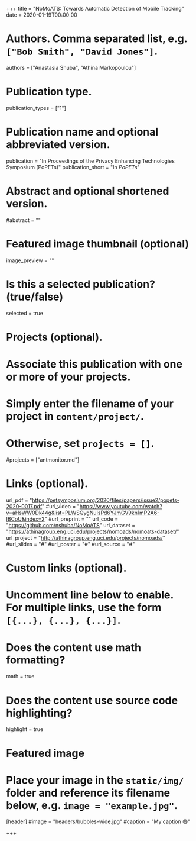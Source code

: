 +++
title = "NoMoATS: Towards Automatic Detection of Mobile Tracking"
date = 2020-01-19T00:00:00

# Authors. Comma separated list, e.g. `["Bob Smith", "David Jones"]`.
authors = ["Anastasia Shuba", "Athina Markopoulou"]

# Publication type.
publication_types = ["1"]

# Publication name and optional abbreviated version.
publication = "In Proceedings of the Privacy Enhancing Technologies Symposium (PoPETs)"
publication_short = "In *PoPETs*"

# Abstract and optional shortened version.
#abstract = ""

# Featured image thumbnail (optional)
image_preview = ""

# Is this a selected publication? (true/false)
selected = true

# Projects (optional).
#   Associate this publication with one or more of your projects.
#   Simply enter the filename of your project in `content/project/`.
#   Otherwise, set `projects = []`.
#projects = ["antmonitor.md"]

# Links (optional).
url_pdf = "https://petsymposium.org/2020/files/papers/issue2/popets-2020-0017.pdf"
#url_video = "https://www.youtube.com/watch?v=aHsWW0Dk44g&list=PLWSQygNuIsPd6YJmGV9kn1mP2A6-IBCoU&index=2"
#url_preprint = ""
url_code = "https://github.com/nshuba/NoMoATS"
url_dataset = "https://athinagroup.eng.uci.edu/projects/nomoads/nomoats-dataset/"
url_project = "http://athinagroup.eng.uci.edu/projects/nomoads/"
#url_slides = "#"
#url_poster = "#"
#url_source = "#"

# Custom links (optional).
#   Uncomment line below to enable. For multiple links, use the form `[{...}, {...}, {...}]`.

# Does the content use math formatting?
math = true

# Does the content use source code highlighting?
highlight = true

# Featured image
# Place your image in the `static/img/` folder and reference its filename below, e.g. `image = "example.jpg"`.
[header]
#image = "headers/bubbles-wide.jpg"
#caption = "My caption :smile:"

+++
